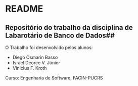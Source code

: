 # README #

## Repositório do trabalho da disciplina de Labarotário de Banco de Dados##


O Trabalho foi desenvolvido pelos alunos:

- Diego Osmarin Basso
- Israel Deorce V. Júnior
- Vinicius F. Kroth

Curso:
Engenharia de Software, FACIN-PUCRS